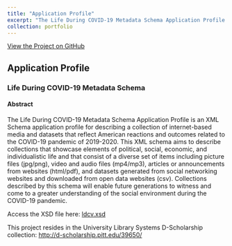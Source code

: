 ```yaml
---
title: "Application Profile"
excerpt: "The Life During COVID-19 Metadata Schema Application Profile is an XML Schema application profile for describing a collection of internet-based media and datasets that reflect American reactions and outcomes related to the COVID-19 pandemic of 2019-2020.<br/><img src='/images/LifeDuringCOVID-19ConceptualModel.png'>"
collection: portfolio
---
```


<a href="https://github.com/lisaover/PittMetadata">View the Project on GitHub</a>

## Application Profile
### Life During COVID-19 Metadata Schema
#### Abstract
The Life During COVID-19 Metadata Schema Application Profile is an XML Schema application profile for describing a collection of internet-based media and datasets that reflect American reactions and outcomes related to the COVID-19 pandemic of 2019-2020.  This XML schema aims to describe collections that showcase elements of political, social, economic, and individualistic life and that consist of a diverse set of items including picture files (jpg/png), video and audio files (mp4/mp3), articles or announcements from websites (html/pdf), and datasets generated from social networking websites and downloaded from open data websites (csv). Collections described by this schema will enable future generations to witness and come to a greater understanding of the social environment during the COVID-19 pandemic.

Access the XSD file here:
<a href="https://lisaover.github.io/PittMetadata/ldcv.xsd">ldcv.xsd</a>

This project resides in the University Library Systems D-Scholarship collection: <a href="http://d-scholarship.pitt.edu/39650/">http://d-scholarship.pitt.edu/39650/</a>

